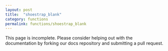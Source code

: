 ```yaml
---
layout: post
title:  "shoestrap_blank"
category: functions
permalink: functions/shoestrap_blank
---
```


This page is incomplete. Please consider helping out with the documentation by forking our docs repository and submitting a pull request.